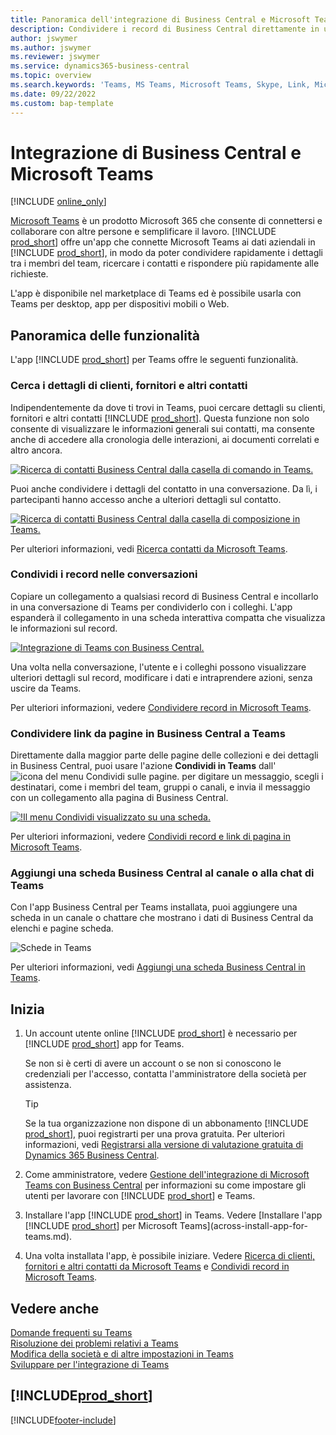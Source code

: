 ```yaml
---
title: Panoramica dell'integrazione di Business Central e Microsoft Teams | Microsoft Docs
description: Condividere i record di Business Central direttamente in una conversazione di Teams.
author: jswymer
ms.author: jswymer
ms.reviewer: jswymer
ms.service: dynamics365-business-central
ms.topic: overview
ms.search.keywords: 'Teams, MS Teams, Microsoft Teams, Skype, Link, Microsoft 365, collaborate, collaboration, teamwork'
ms.date: 09/22/2022
ms.custom: bap-template
---
```


# <a name="business-central-and-microsoft-teams-integration" />Integrazione di Business Central e Microsoft Teams

[!INCLUDE [online_only](includes/online_only.md)]

[Microsoft Teams](https://www.microsoft.com/en-us/microsoft-365/microsoft-teams) è un prodotto Microsoft 365 che consente di connettersi e collaborare con altre persone e semplificare il lavoro. [!INCLUDE [prod_short](includes/prod_short.md)] offre un'app che connette Microsoft Teams ai dati aziendali in [!INCLUDE [prod_short](includes/prod_short.md)], in modo da poter condividere rapidamente i dettagli tra i membri del team, ricercare i contatti e rispondere più rapidamente alle richieste.

L'app è disponibile nel marketplace di Teams ed è possibile usarla con Teams per desktop, app per dispositivi mobili o Web.

## <a name="features-overview" />Panoramica delle funzionalità

L'app [!INCLUDE [prod_short](includes/prod_short.md)] per Teams offre le seguenti funzionalità.

### <a name="look-up-details-of-customers-vendors-and-other-contacts" />Cerca i dettagli di clienti, fornitori e altri contatti

Indipendentemente da dove ti trovi in Teams, puoi cercare dettagli su clienti, fornitori e altri contatti [!INCLUDE [prod_short](includes/prod_short.md)]. Questa funzione non solo consente di visualizzare le informazioni generali sui contatti, ma consente anche di accedere alla cronologia delle interazioni, ai documenti correlati e altro ancora.

 [![Ricerca di contatti Business Central dalla casella di comando in Teams.](media/teams-contacts-overview.png)](media/teams-contacts-overview.png#lightbox)

Puoi anche condividere i dettagli del contatto in una conversazione. Da lì, i partecipanti hanno accesso anche a ulteriori dettagli sul contatto.

 [![Ricerca di contatti Business Central dalla casella di composizione in Teams.](media/teams-contacts.png)](media/teams-contacts.png#lightbox)

Per ulteriori informazioni, vedi [Ricerca contatti da Microsoft Teams](across-search-contacts-teams.md).

### <a name="share-records-in-conversations" />Condividi i record nelle conversazioni

Copiare un collegamento a qualsiasi record di Business Central e incollarlo in una conversazione di Teams per condividerlo con i colleghi. L'app espanderà il collegamento in una scheda interattiva compatta che visualizza le informazioni sul record.

[![Integrazione di Teams con Business Central.](media/teams-intro-vBC20.png)](media/teams-intro-vBC20.png#lightbox)

Una volta nella conversazione, l'utente e i colleghi possono visualizzare ulteriori dettagli sul record, modificare i dati e intraprendere azioni, senza uscire da Teams.

Per ulteriori informazioni, vedere [Condividere record in Microsoft Teams](across-working-with-teams.md).

### <a name="share-links-from-pages-in-business-central-to-teams" />Condividere link da pagine in Business Central a Teams

Direttamente dalla maggior parte delle pagine delle collezioni e dei dettagli in Business Central, puoi usare l'azione **Condividi in Teams** dall'![icona del menu Condividi sulle pagine.](media/share-icon.png "Il menu Condividi visualizzato su una scheda.") per digitare un messaggio, scegli i destinatari, come i membri del team, gruppi o canali, e invia il messaggio con un collegamento alla pagina di Business Central.

[![!Il menu Condividi visualizzato su una scheda.](media/teams-share-link-v2.png "Il menu Condividi visualizzato su una scheda.")](media/teams-share-link-v2.png#lightbox)

<!--![!The Share menu displayed on a card.](media/teams-share-link.png "The Share menu displayed on a card.")-->

Per ulteriori informazioni, vedere [Condividi record e link di pagina in Microsoft Teams](across-working-with-teams.md#share-link).

### <a name="add-a-business-central-tab-to-teams-channel-or-chat" />Aggiungi una scheda Business Central al canale o alla chat di Teams

Con l'app Business Central per Teams installata, puoi aggiungere una scheda in un canale o chattare che mostrano i dati di Business Central da elenchi e pagine scheda.

![Schede in Teams](media/teams-tabs-border.png)

Per ulteriori informazioni, vedi [Aggiungi una scheda Business Central in Teams](across-teams-tab.md).

## <a name="get-started" />Inizia

1. Un account utente online [!INCLUDE [prod_short](includes/prod_short.md)] è necessario per [!INCLUDE [prod_short](includes/prod_short.md)] app for Teams.

    Se non si è certi di avere un account o se non si conoscono le credenziali per l'accesso, contatta l'amministratore della società per assistenza.

    > [!TIP]
    > Se la tua organizzazione non dispone di un abbonamento [!INCLUDE [prod_short](includes/prod_short.md)], puoi registrarti per una prova gratuita. Per ulteriori informazioni, vedi [Registrarsi alla versione di valutazione gratuita di Dynamics 365 Business Central](trial-signup.md).

2. Come amministratore, vedere [Gestione dell'integrazione di Microsoft Teams con Business Central](admin-teams-integration.md) per informazioni su come impostare gli utenti per lavorare con [!INCLUDE [prod_short](includes/prod_short.md)] e Teams.
3. Installare l'app [!INCLUDE [prod_short](includes/prod_short.md)] in Teams. Vedere [Installare l'app [!INCLUDE [prod_short](includes/prod_short.md)] per Microsoft Teams](across-install-app-for-teams.md).
4. Una volta installata l'app, è possibile iniziare. Vedere [Ricerca di clienti, fornitori e altri contatti da Microsoft Teams](across-search-contacts-teams.md) e [Condividi record in Microsoft Teams](across-working-with-teams.md).

## <a name="see-also" />Vedere anche

[Domande frequenti su Teams](teams-faq.md)  
[Risoluzione dei problemi relativi a Teams](admin-teams-troubleshooting.md)  
[Modifica della società e di altre impostazioni in Teams](across-teams-settings.md)  
[Sviluppare per l'integrazione di Teams](/dynamics365/business-central/dev-itpro/developer/devenv-develop-for-teams)
  
## <a name="includeprodshortincludesfreetrialmdmd" />[!INCLUDE[prod_short](includes/free_trial_md.md)]


[!INCLUDE[footer-include](includes/footer-banner.md)]

